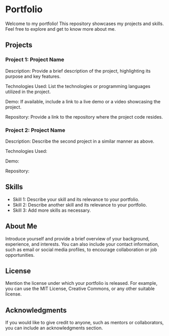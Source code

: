 # Portfolio

Welcome to my portfolio! This repository showcases my projects and skills. Feel free to explore and get to know more about me.

## Projects

### Project 1: Project Name
Description: Provide a brief description of the project, highlighting its purpose and key features.

Technologies Used: List the technologies or programming languages utilized in the project.

Demo: If available, include a link to a live demo or a video showcasing the project.

Repository: Provide a link to the repository where the project code resides.

### Project 2: Project Name
Description: Describe the second project in a similar manner as above.

Technologies Used:

Demo:

Repository:

## Skills

- Skill 1: Describe your skill and its relevance to your portfolio.
- Skill 2: Describe another skill and its relevance to your portfolio.
- Skill 3: Add more skills as necessary.

## About Me

Introduce yourself and provide a brief overview of your background, experience, and interests. You can also include your contact information, such as email or social media profiles, to encourage collaboration or job opportunities.

## License

Mention the license under which your portfolio is released. For example, you can use the MIT License, Creative Commons, or any other suitable license.

## Acknowledgments

If you would like to give credit to anyone, such as mentors or collaborators, you can include an acknowledgments section.

